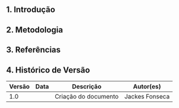 ## 1. Introdução


## 2. Metodologia


## 3. Referências


## 4. Histórico de Versão

| Versão |  Data  |        Descrição        |     Autor(es)     | 
|--------|--------|-------------------------|-------------------|
| 1.0    |        | Criação do documento    |  Jackes Fonseca                |
